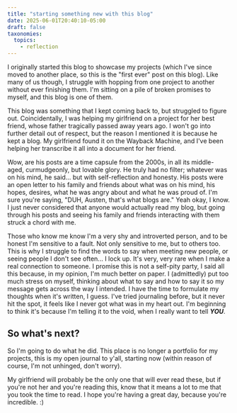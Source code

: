 ```yaml
---
title: "starting something new with this blog"
date: 2025-06-01T20:40:10-05:00
draft: false
taxonomies:
  topics:
    - reflection
---
```


I originally started this blog to showcase my projects (which I've since moved
to another place, so this is the "first ever" post on this blog). Like many of
us though, I struggle with hopping from one project to another without ever
finishing them. I'm sitting on a pile of broken promises to myself, and this
blog is one of them.

This blog was something that I kept coming back to, but struggled to figure out.
Coincidentally, I was helping my girlfriend on a project for her best friend,
whose father tragically passed away years ago. I won't go into further detail
out of respect, but the reason I mentioned it is because he kept a blog. My
girlfriend found it on the Wayback Machine, and I've been helping her transcribe
it all into a document for her friend.

Wow, are his posts are a time capsule from the 2000s, in all its middle-aged,
curmudgeonly, but lovable glory. He truly had no filter; whatever was on his
mind, he said... but with self-reflection and honesty. His posts were an open
letter to his family and friends about what was on his mind, his hopes, desires,
what he was angry about and what he was proud of. I'm sure you're saying, "DUH,
Austen, that's what blogs are." Yeah okay, I know. I just never considered that
anyone would actually read my blog, but going through his posts and seeing his
family and friends interacting with them struck a chord with me.

Those who know me know I'm a very shy and introverted person, and to be honest
I'm sensitive to a fault. Not only sensitive to me, but to others too. This is
why I struggle to find the words to say when meeting new people, or seeing
people I don't see often... I lock up. It's very, very rare when I make a real
connection to someone. I promise this is not a self-pity party, I said all this
because, in my opinion, I'm much better on paper. I (admittedly) put too much
stress on myself, thinking about what to say and how to say it so my message
gets across the way I intended. I have the time to formulate my thoughts when
it's written, I guess. I've tried journaling before, but it never hit the spot,
it feels like I never got what was in my heart out. I'm beginning to think it's
because I'm telling it to the void, when I really want to tell **_YOU_**.

## So what's next?

So I'm going to do what he did. This place is no longer a portfolio for my
projects, this is my open journal to y'all, starting now (within reason of
course, I'm not unhinged, don't worry).

My girlfriend will probably be the only one that will ever read these, but if
you're not her and you're reading this, know that it means a lot to me that you
took the time to read. I hope you're having a great day, because you're
incredible. :)
